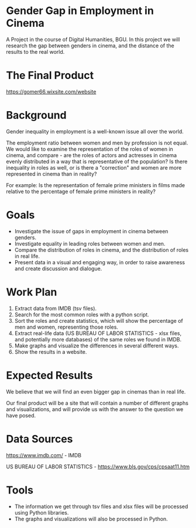 # Gender Gap in Employment in Cinema
A Project in the course of Digital Humanities, BGU.
In this project we will research the gap between genders in cinema, and the distance of the results to the real world.

# The Final Product
https://gomer66.wixsite.com/website

# Background
Gender inequality in employment is a well-known issue all over the world.

The employment ratio between women and men by profession is not equal. We would like to examine the representation of the roles of women in cinema, and compare - are the roles of actors and actresses in cinema evenly distributed in a way that is representative of the population? Is there inequality in roles as well, or is there a "correction" and women are more represented in cinema than in reality?

For example: Is the representation of female prime ministers in films made relative to the percentage of female prime ministers in reality?

# Goals
- Investigate the issue of gaps in employment in cinema between genders.
- Investigate equality in leading roles between women and men.
- Compare the distribution of roles in cinema, and the distribution of roles in real life.
- Present data in a visual and engaging way, in order to raise awareness and create discussion and dialogue.

# Work Plan
1. Extract data from IMDB (tsv files).
2. Search for the most common roles with a python script.
3. Sort the roles and create statistics, which will show the percentage of men and women, representing those roles.
4. Extract real-life data (US BUREAU OF LABOR STATISTICS - xlsx files, and potentially more databases) of the same roles we found in IMDB.
5. Make graphs and visualize the differences in several different ways.
6. Show the results in a website.

# Expected Results
We believe that we will find an even bigger gap in cinemas than in real life.

Our final product will be a site that will contain a number of different graphs and visualizations, and will provide us with the answer to the question we have posed.


# Data Sources
https://www.imdb.com/ - IMDB

US BUREAU OF LABOR STATISTICS - https://www.bls.gov/cps/cpsaat11.htm


# Tools
- The information we get through tsv files and xlsx files will be processed using Python libraries.
- The graphs and visualizations will also be processed in Python.
